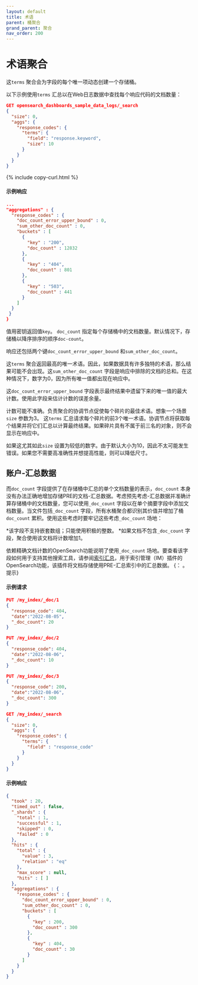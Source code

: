 ```yaml
---
layout: default
title: 术语
parent: 桶聚合
grand_parent: 聚合
nav_order: 200
---
```


# 术语聚合

这`terms` 聚合会为字段的每个唯一项动态创建一个存储桶。

以下示例使用`terms` 汇总以在Web日志数据中查找每个响应代码的文档数量：

```json
GET opensearch_dashboards_sample_data_logs/_search
{
  "size": 0,
  "aggs": {
    "response_codes": {
      "terms": {
        "field": "response.keyword",
        "size": 10
      }
    }
  }
}
```
{% include copy-curl.html %}

#### 示例响应

```json
...
"aggregations" : {
  "response_codes" : {
    "doc_count_error_upper_bound" : 0,
    "sum_other_doc_count" : 0,
    "buckets" : [
      {
        "key" : "200",
        "doc_count" : 12832
      },
      {
        "key" : "404",
        "doc_count" : 801
      },
      {
        "key" : "503",
        "doc_count" : 441
      }
    ]
  }
 }
}
```

值用密钥返回值`key`。
`doc_count` 指定每个存储桶中的文档数量。默认情况下，存储桶以降序排序的顺序`doc-count`。

响应还包括两个键`doc_count_error_upper_bound` 和`sum_other_doc_count`。

这`terms` 聚合返回最高的唯一术语。因此，如果数据具有许多独特的术语，那么结果可能不会出现。这`sum_other_doc_count` 字段是响应中排除的文档的总和。在这种情况下，数字为0，因为所有唯一值都出现在响应中。

这`doc_count_error_upper_bound` 字段表示最终结果中遗留下来的唯一值的最大计数。使用此字段来估计计数的误差余量。

计数可能不准确。负责聚合的协调节点促使每个碎片的最佳术语。想象一个场景`size` 参数为3。
这`terms` 汇总请求每个碎片的前3个唯一术语。协调节点将获取每个结果并将它们汇总以计算最终结果。如果碎片具有不属于前三名的对象，则不会显示在响应中。

如果这尤其如此`size` 设置为较低的数字。由于默认大小为10，因此不太可能发生错误。如果您不需要高准确性并想提高性能，则可以降低尺寸。

## 账户-汇总数据

而`doc_count` 字段提供了在存储桶中汇总的单个文档数量的表示，`doc_count` 本身没有办法正确地增加存储PRE的文档-汇总数据。考虑预先考虑-汇总数据并准确计算存储桶中的文档数量，您可以使用`_doc_count` 字段以在单个摘要字段中添加文档数量。当文件包括`_doc_count` 字段，所有水桶聚合都识别其价值并增加了桶`doc_count` 累积。使用这些考虑时要牢记这些考虑`_doc_count` 场地：

*该字段不支持嵌套数组；只能使用积极的整数。
*如果文档不包含`_doc_count` 字段，聚合使用该文档将计数增加1。

依赖精确文档计数的OpenSearch功能说明了使用`_doc_count` 场地。要查看该字段如何用于支持其他搜索工具，请参阅[索引汇总](https://opensearch.org/docs/latest/im-plugin/index-rollups/index/)，用于索引管理（IM）插件的OpenSearch功能，该插件将文档存储使用PRE-汇总索引中的汇总数据。
{： 。提示}

#### 示例请求

```json
PUT /my_index/_doc/1
{
  "response_code": 404,
  "date":"2022-08-05",
  "_doc_count": 20
}

PUT /my_index/_doc/2
{
  "response_code": 404,
  "date":"2022-08-06",
  "_doc_count": 10
}

PUT /my_index/_doc/3
{
  "response_code": 200,
  "date":"2022-08-06",
  "_doc_count": 300
}

GET /my_index/_search
{
  "size": 0,
  "aggs": {
    "response_codes": {
      "terms": {
        "field" : "response_code"
      }
    }
  }
}
```

#### 示例响应

```json
{
  "took" : 20,
  "timed_out" : false,
  "_shards" : {
    "total" : 1,
    "successful" : 1,
    "skipped" : 0,
    "failed" : 0
  },
  "hits" : {
    "total" : {
      "value" : 3,
      "relation" : "eq"
    },
    "max_score" : null,
    "hits" : [ ]
  },
  "aggregations" : {
    "response_codes" : {
      "doc_count_error_upper_bound" : 0,
      "sum_other_doc_count" : 0,
      "buckets" : [
        {
          "key" : 200,
          "doc_count" : 300
        },
        {
          "key" : 404,
          "doc_count" : 30
        }
      ]
    }
  }
}
```
